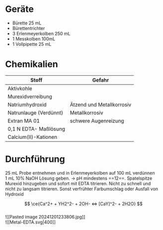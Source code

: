 # Geräte
- Bürette 25 mL                        
- Bürettentrichter                        
- 3 Erlenmeyerkolben 250 mL                        
- 1 Messkolben 100mL                        
- 1 Vollpipette 25 mL                        
# Chemikalien                        
                        
| Stoff                  | Gefahr                    |                        
| ---------------------- | ------------------------- |                        
| Aktivkohle             |                           |                        
| Murexidverreibung      |                           |                        
| Natriumhydroxid        | Ätzend und Metallkorrosiv |                        
| Natrunlauge (Verdünnt) | Metallkorrosiv            |                        
| Extran MA 01           | schwere Augenreizung      |                        
| 0,1 N EDTA- Maßlösung  |                           |                        
| Calcium(II)-Kationen   |                           |                        
# Durchführung                        
25 mL Probe entnehmen und in Erlenmeyerkolben auf 100 mL verdünnen                        
1 mL 10% NaOH Lösung geben. -> pH mindestens ==12==. Spatelspitze Murexid hinzugeben und sofort mit EDTA titrieren. Nicht zu schnell und nicht zu langsam titrieren. Sonst verfrühter Farbumschlag oder Ausfall von Hydroxid                        
                        
$$                        
\ce{Ca^2+ + YH2^2- + 2OH- <=> [CaY]^2- + 2H2O}                        
$$                        
![[Pasted image 20241201233806.jpg]]                        
![[Metal-EDTA.svg|400]]                        
